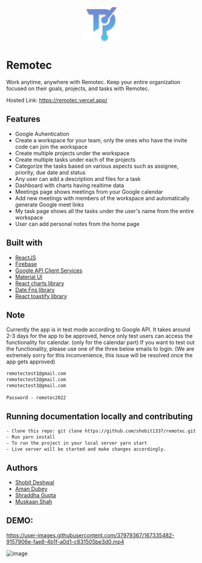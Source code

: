 <div align="center">
  <img src="/public/pwa-256x256.png" height="100" width="100" alt="logo"/>
</div>

# Remotec
Work anytime, anywhere with Remotec. Keep your entire organization focused on their goals, projects, and tasks with Remotec.

Hosted Link: https://remotec.vercel.app/

## Features

- Google Auhentication
- Create a workspace for your team, only the ones who have the invite code can join the workspace
- Create multiple projects under the workspace
- Create multiple tasks under each of the projects
- Categorize the tasks based on various aspects such as assignee, priority, due date and status
- Any user can add a description and files for a task
- Dashboard with charts having realtime data
- Meetings page shows meetings from your Google calendar
- Add new meetings with members of the workspace and automatically generate Google meet links
- My task page shows all the tasks under the user's name from the entire workspace
- User can add personal notes from the home page

## Built with

- [ReactJS](https://reactjs.org/)
- [Firebase](https://firebase.google.com/)
- [Google API Client Services](https://developers.google.com/calendar)
- [Material UI](https://mui.com/)
- [React charts library](https://www.npmjs.com/package/react-chartjs-2)
- [Date Fns library](https://www.npmjs.com/package/date-fns)
- [React toastify library](https://www.npmjs.com/package/react-toastify)

## Note
Currently the app is in test mode according to Google API. It takes around 2-3 days for the app to be approved, hence only test users can access the functionality for calendar. (only for the calendar part) If you want to test out the functionality, please use one of the three below emails to login. (We are extremely sorry for this inconvenience, this issue will be resolved once the app gets approved)
```
remotectest1@gmail.com
remotectest2@gmail.com
remotectest3@gmail.com

Password - remotec2022
```

## Running documentation locally and contributing
```
- Clone this repo: git clone https://github.com/shobit1337/remotec.git
- Run yarn install
- To run the project in your local server yarn start
- Live server will be started and make changes accordingly.
```

## Authors
- [Shobit Deshwal](https://github.com/shobit1337)
- [Aman Dubey](https://github.com/aman-can)
- [Shraddha Gupta](https://github.com/shraddha-1402)
- [Muskaan Shah](https://github.com/muskaanshah)

## DEMO:



https://user-images.githubusercontent.com/37979367/167335482-9157906e-fae8-4b1f-a0d1-c831505be3d0.mp4

![image](https://user-images.githubusercontent.com/37979367/167335531-94eb8619-2cb9-4fc2-a591-168143fd233c.png)
